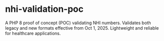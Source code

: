 # nhi-validation-poc
A PHP 8 proof of concept (POC) validating NHI numbers. Validates both legacy and new formats effective from Oct 1, 2025. Lightweight and reliable for healthcare applications.
